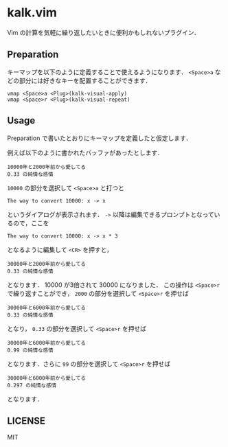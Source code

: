 # kalk.vim

Vim の計算を気軽に繰り返したいときに便利かもしれないプラグイン．

## Preparation

キーマップを以下のように定義することで使えるようになります．
`<Space>a` などの部分には好きなキーを配置することができます．

```
vmap <Space>a <Plug>(kalk-visual-apply)
vmap <Space>r <Plug>(kalk-visual-repeat)
```

## Usage

Preparation で書いたとおりにキーマップを定義したと仮定します．

例えば以下のように書かれたバッファがあったとします．

```
10000年と2000年前から愛してる
0.33 の純情な感情
```

`10000` の部分を選択して `<Space>a` と打つと

```
The way to convert 10000: x -> x
```

というダイアログが表示されます． `->` 以降は編集できるプロンプトとなっているので，ここを

```
The way to convert 10000: x -> x * 3
```

となるように編集して `<CR>` を押すと，

```
30000年と2000年前から愛してる
0.33 の純情な感情
```

となります． 10000 が3倍されて 30000 になりました．
この操作は `<Space>r` で繰り返すことができ， `2000` の部分を選択して `<Space>r` を押せば

```
30000年と6000年前から愛してる
0.33 の純情な感情
```

となり， `0.33` の部分を選択して `<Space>r` を押せば

```
30000年と6000年前から愛してる
0.99 の純情な感情
```

となります．さらに `99` の部分を選択して `<Space>r` を押せば

```
30000年と6000年前から愛してる
0.297 の純情な感情
```

となります．

## LICENSE

MIT

